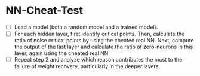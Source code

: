 # NN-Cheat-Test
- [ ] Load a model (both a random model and a trained model).
- [ ] For each hidden layer, first identify critical points. Then, calculate the ratio of noise critical points by using the cheated real NN. Next, compute the output of the last layer and calculate the ratio of zero-neurons in this layer, again using the cheated real NN.
- [ ] Repeat step 2 and analyze which reason contributes the most to the failure of weight recovery, particularly in the deeper layers.